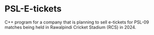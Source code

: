 # PSL-E-tickets
C++ program for a company that is planning to sell e-tickets for PSL-09 matches being held in Rawalpindi Cricket Stadium (RCS) in 2024.
